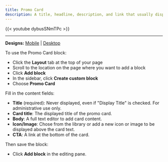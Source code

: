 ```yaml
---
title: Promo Card
description: A title, headline, description, and link that usually display in the right or left sidebar.
---
```


{{< youtube dybusSNmTPc >}}

-----

**Designs:** [Mobile](<../../../../../../assets/img/designs/lb/Promo Cards Mobile.png>) | [Desktop](<../../../../../../assets/img/designs/lb/Promo Cards Desktop.png>)

To use the Promo Card block:

- Click the **Layout** tab at the top of your page
- Scroll to the location on the page where you want to add a block
- Click **Add block**
- In the sidebar, click **Create custom block**
- Choose  **Promo Card**

Fill in the content fields:

- **Title** (required): Never displayed, even if "Display Title" is checked. For administrative use only.
- **Card title**: The displayed title of the promo card.
- **Body**: A full text editor to add card content.
- **Icon/Image**: Chose from the library or add a new icon or image to be displayed above the card text.
- **CTA**: A link at the bottom of the card.

Then save the block:

- Click **Add block** in the editing pane.